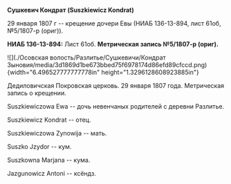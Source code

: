 **Сушкевич Кондрат (Suszkiewicz Kondrat)**

29 января 1807 г -- крещение дочери Евы (НИАБ 136-13-894, лист 61об,
№5/1807-р (ориг)).

**НИАБ 136-13-894:** Лист 61об. **Метрическая запись №5/1807-р (ориг).**

![](./Осовская волость/Разлитье/Сушкевичи/Кондрат Зыновия/media/3d1869d1be673bbed75f6978174d86efd89cfccd.png){width="6.496527777777778in"
height="1.3296128608923885in"}

Дедиловичская Покровская церковь. 29 января 1807 года. Метрическая
запись о крещении.

Suszkiewiczowa Ewa -- дочь невенчаных родителей с деревни Разлитье.

Suszkiewicz Kondrat -- отец.

Suszkiewiczowa Zynowija -- мать.

Suszko Jzydor -- кум.

Suszkowna Marjana -- кума.

Jazgunowicz Antoni -- ксёндз.
